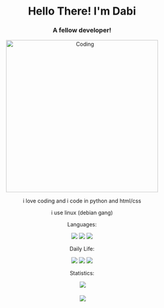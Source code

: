 
<h1 align="center">Hello There! I'm Dabi</h1>
<h3 align="center">A fellow developer!</h3>
<p align="center">
 
</p>
<p align="center">
<img align="center" alt="Coding" width="400" src="https://cdn.dribbble.com/users/2646423/screenshots/5507196/computer.gif">
   </p>

<p align="center">
 i love coding and i code in python and html/css
<p align="center">
 i use linux (debian gang)
  </p>

  <p align="center">
    Languages:
  
  <p align="center">
    <img src="https://img.shields.io/badge/-Python-blue">
    <img src="https://img.shields.io/badge/-bash-green">
     <img src="https://img.shields.io/badge/-HTML-red">
  <p>
    

  <p align="center">
    Daily Life:
  
  <p align="center">
    <img src="https://img.shields.io/badge/-Spotify-brightgreen">
    <img src="https://img.shields.io/badge/-VS%20Code-blue">
    <img src="https://img.shields.io/badge/-Debian-darkblue">
  </p>
  

  <p align="center">
   Statistics:

<p align="center">&nbsp;<img src="https://github-readme-stats.vercel.app/api/top-langs/?username=afnan007a&langs_count=5&theme=nord" /></p>
<p align="center">&nbsp;<img align="center" src="https://github-readme-stats.vercel.app/api?username=afnan007a&show_icons=true&theme=nord"/></p>


